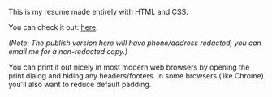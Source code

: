 This is my resume made entirely with HTML and CSS.

You can check it out: [here](https://s3.amazonaws.com/joshsamara-public/resume/resume.html).

*(Note: The publish version here will have phone/address redacted, you can email me
for a non-redacted copy.)*

You can print it out nicely in most modern web browsers by opening the print
dialog and hiding any headers/footers. In some browsers (like Chrome) you'll
 also want to reduce default padding.
